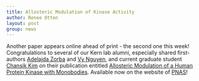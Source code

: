 ```yaml
---
title: Allosteric Modulation of Kinase Activity
author: Renee Otten
layout: post
group: news
---
```


Another paper appears online ahead of print - the second one this week! Congratulations to several of our Kern lab alumni, especially shared first-authors <a href="/alumni/#Adelajda+Zorba">Adelajda Zorba</a> and <a href="/alumni/#Vy+Nguyen">Vy Nguyen</a>, and current graduate student <a href="/member/#Chansik+Kim">Chansik Kim</a> on their publication entitled <a href="/publications/#20190625">Allosteric Modulation of a Human Protein Kinase with Monobodies</a>. Available now on the website of <a href="https://doi.org/10.1073/pnas.1906024116">PNAS</a>!

